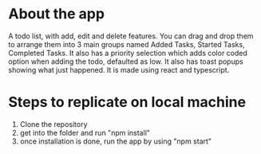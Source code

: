 # About the app
A todo list, with add, edit and delete features. You can drag and drop them to arrange them into 3 main groups named Added Tasks, Started Tasks, Completed Tasks. It also has a priority selection which adds color coded option when adding the todo, defaulted as low. It also has toast popups showing what just happened. It is made using react and typescript.

# Steps to replicate on local machine
1. Clone the repository
2. get into the folder and run "npm install"
3. once installation is done, run the app by using "npm start"

